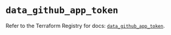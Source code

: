 # `data_github_app_token`

Refer to the Terraform Registry for docs: [`data_github_app_token`](https://registry.terraform.io/providers/integrations/github/6.3.0/docs/data-sources/app_token).
